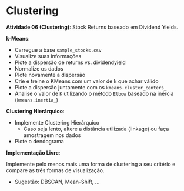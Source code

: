 # Clustering

**Atividade 06 (Clustering)**: Stock Returns baseado em Dividend Yields.

**k-Means**:

- Carregue a base `sample_stocks.csv`
- Visualize suas informações
- Plote a dispersão de returns vs. dividendyield
- Normalize os dados
- Plote novamente a dispersão
- Crie e treine o KMeans com um valor de k que achar válido
- Plote a dispersão juntamente com os `kmeans.cluster_centers_`
- Analise o valor de `K` utilizando o método `Elbow` baseado na inércia (`kmeans.inertia_`)

**Clustering Hierárquico**:

- Implemente Clustering Hierárquico
  - Caso seja lento, altere a distância utilizada (linkage) ou faça amostragem nos dados
- Plote o dendograma

**Implementação Livre**:

Implemente pelo menos mais uma forma de clustering a seu critério e compare as três formas de visualização.

- Sugestão: DBSCAN, Mean-Shift, ...
